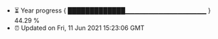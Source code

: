 - ⏳ Year progress { █████████████▁▁▁▁▁▁▁▁▁▁▁▁▁▁▁▁▁ } 44.29 %
- ⏰ Updated on Fri, 11 Jun 2021 15:23:06 GMT

